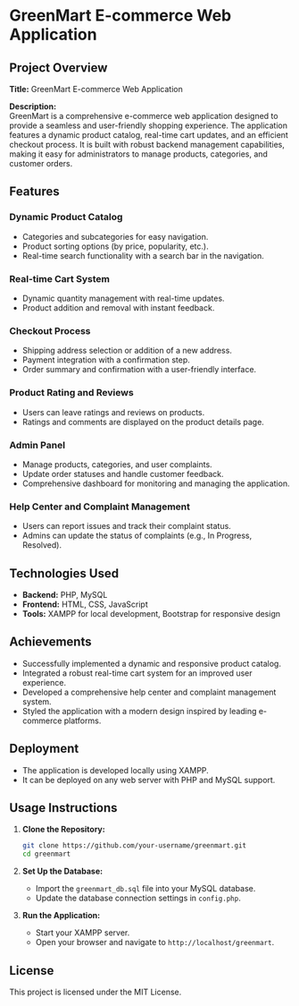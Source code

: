 # GreenMart E-commerce Web Application

## Project Overview

**Title:** GreenMart E-commerce Web Application

**Description:**  
GreenMart is a comprehensive e-commerce web application designed to provide a seamless and user-friendly shopping experience. The application features a dynamic product catalog, real-time cart updates, and an efficient checkout process. It is built with robust backend management capabilities, making it easy for administrators to manage products, categories, and customer orders.

## Features

### Dynamic Product Catalog
- Categories and subcategories for easy navigation.
- Product sorting options (by price, popularity, etc.).
- Real-time search functionality with a search bar in the navigation.

### Real-time Cart System
- Dynamic quantity management with real-time updates.
- Product addition and removal with instant feedback.

### Checkout Process
- Shipping address selection or addition of a new address.
- Payment integration with a confirmation step.
- Order summary and confirmation with a user-friendly interface.

### Product Rating and Reviews
- Users can leave ratings and reviews on products.
- Ratings and comments are displayed on the product details page.

### Admin Panel
- Manage products, categories, and user complaints.
- Update order statuses and handle customer feedback.
- Comprehensive dashboard for monitoring and managing the application.

### Help Center and Complaint Management
- Users can report issues and track their complaint status.
- Admins can update the status of complaints (e.g., In Progress, Resolved).

## Technologies Used
- **Backend:** PHP, MySQL
- **Frontend:** HTML, CSS, JavaScript
- **Tools:** XAMPP for local development, Bootstrap for responsive design

## Achievements
- Successfully implemented a dynamic and responsive product catalog.
- Integrated a robust real-time cart system for an improved user experience.
- Developed a comprehensive help center and complaint management system.
- Styled the application with a modern design inspired by leading e-commerce platforms.

## Deployment
- The application is developed locally using XAMPP.
- It can be deployed on any web server with PHP and MySQL support.

## Usage Instructions

1. **Clone the Repository:**
    ```bash
    git clone https://github.com/your-username/greenmart.git
    cd greenmart
    ```

2. **Set Up the Database:**
    - Import the `greenmart_db.sql` file into your MySQL database.
    - Update the database connection settings in `config.php`.

3. **Run the Application:**
    - Start your XAMPP server.
    - Open your browser and navigate to `http://localhost/greenmart`.

## License
This project is licensed under the MIT License.

